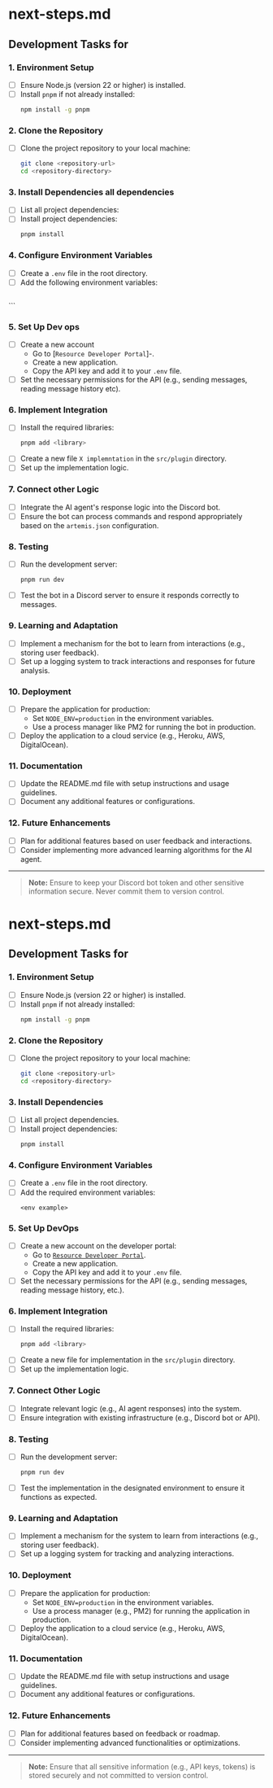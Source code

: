 # next-steps.md

## Development Tasks for <Project Name>

### 1. Environment Setup
- [ ] Ensure Node.js (version 22 or higher) is installed.
- [ ] Install `pnpm` if not already installed:
  ```bash
  npm install -g pnpm
  ```

### 2. Clone the Repository
- [ ] Clone the project repository to your local machine:
  ```bash
  git clone <repository-url>
  cd <repository-directory>
  ```

### 3. Install Dependencies all dependencies
- [ ] List all project dependencies:
- [ ] Install project dependencies:
  ```bash
  pnpm install
  ```

### 4. Configure Environment Variables
- [ ] Create a `.env` file in the root directory.
- [ ] Add the following environment variables:
  ```plaintext
<env example>
  ```

### 5. Set Up Dev ops
- [ ] Create a new account
  - Go to [`Resource Developer Portal`]-<websit>.
  - Create a new application.
  - Copy the API key and add it to your `.env` file.
- [ ] Set the necessary permissions for the API (e.g., sending messages, reading message history etc).

### 6. Implement Integration
- [ ] Install the required libraries:
  ```bash
  pnpm add <library>
  ```
- [ ] Create a new file `X implemntation` in the `src/plugin` directory.
- [ ] Set up the implementation logic.

### 7. Connect other Logic
- [ ] Integrate the AI agent's response logic into the Discord bot.
- [ ] Ensure the bot can process commands and respond appropriately based on the `artemis.json` configuration.

### 8. Testing
- [ ] Run the development server:
  ```bash
  pnpm run dev
  ```
- [ ] Test the bot in a Discord server to ensure it responds correctly to messages.

### 9. Learning and Adaptation
- [ ] Implement a mechanism for the bot to learn from interactions (e.g., storing user feedback).
- [ ] Set up a logging system to track interactions and responses for future analysis.

### 10. Deployment
- [ ] Prepare the application for production:
  - Set `NODE_ENV=production` in the environment variables.
  - Use a process manager like PM2 for running the bot in production.
- [ ] Deploy the application to a cloud service (e.g., Heroku, AWS, DigitalOcean).

### 11. Documentation
- [ ] Update the README.md file with setup instructions and usage guidelines.
- [ ] Document any additional features or configurations.

### 12. Future Enhancements
- [ ] Plan for additional features based on user feedback and interactions.
- [ ] Consider implementing more advanced learning algorithms for the AI agent.

---

> **Note:** Ensure to keep your Discord bot token and other sensitive information secure. Never commit them to version control.


# next-steps.md

## Development Tasks for <Project Name>

### 1. Environment Setup
- [ ] Ensure Node.js (version 22 or higher) is installed.
- [ ] Install `pnpm` if not already installed:
  ```bash
  npm install -g pnpm
  ```

### 2. Clone the Repository
- [ ] Clone the project repository to your local machine:
  ```bash
  git clone <repository-url>
  cd <repository-directory>
  ```

### 3. Install Dependencies
- [ ] List all project dependencies.
- [ ] Install project dependencies:
  ```bash
  pnpm install
  ```

### 4. Configure Environment Variables
- [ ] Create a `.env` file in the root directory.
- [ ] Add the required environment variables:
  ```plaintext
  <env example>
  ```

### 5. Set Up DevOps
- [ ] Create a new account on the developer portal:
  - Go to [`Resource Developer Portal`](<website>).
  - Create a new application.
  - Copy the API key and add it to your `.env` file.
- [ ] Set the necessary permissions for the API (e.g., sending messages, reading message history, etc.).

### 6. Implement Integration
- [ ] Install the required libraries:
  ```bash
  pnpm add <library>
  ```
- [ ] Create a new file for implementation in the `src/plugin` directory.
- [ ] Set up the implementation logic.

### 7. Connect Other Logic
- [ ] Integrate relevant logic (e.g., AI agent responses) into the system.
- [ ] Ensure integration with existing infrastructure (e.g., Discord bot or API).

### 8. Testing
- [ ] Run the development server:
  ```bash
  pnpm run dev
  ```
- [ ] Test the implementation in the designated environment to ensure it functions as expected.

### 9. Learning and Adaptation
- [ ] Implement a mechanism for the system to learn from interactions (e.g., storing user feedback).
- [ ] Set up a logging system for tracking and analyzing interactions.

### 10. Deployment
- [ ] Prepare the application for production:
  - Set `NODE_ENV=production` in the environment variables.
  - Use a process manager (e.g., PM2) for running the application in production.
- [ ] Deploy the application to a cloud service (e.g., Heroku, AWS, DigitalOcean).

### 11. Documentation
- [ ] Update the README.md file with setup instructions and usage guidelines.
- [ ] Document any additional features or configurations.

### 12. Future Enhancements
- [ ] Plan for additional features based on feedback or roadmap.
- [ ] Consider implementing advanced functionalities or optimizations.

---

> **Note:** Ensure that all sensitive information (e.g., API keys, tokens) is stored securely and not committed to version control.